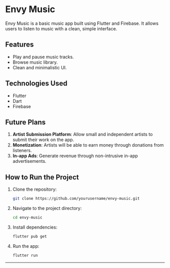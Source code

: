# Envy Music

Envy Music is a basic music app built using Flutter and Firebase. It allows users to listen to music with a clean, simple interface.

## Features
- Play and pause music tracks.
- Browse music library.
- Clean and minimalistic UI.

## Technologies Used
- Flutter
- Dart
- Firebase

## Future Plans
1. **Artist Submission Platform**: Allow small and independent artists to submit their work on the app.
2. **Monetization**: Artists will be able to earn money through donations from listeners.
3. **In-app Ads**: Generate revenue through non-intrusive in-app advertisements.
   
## How to Run the Project
1. Clone the repository:
   ```bash
   git clone https://github.com/yourusername/envy-music.git
   ```
2. Navigate to the project directory:
   ```bash
   cd envy-music
   ```
3. Install dependencies:
   ```bash
   flutter pub get
   ```
4. Run the app:
   ```bash
   flutter run
   ```

---
